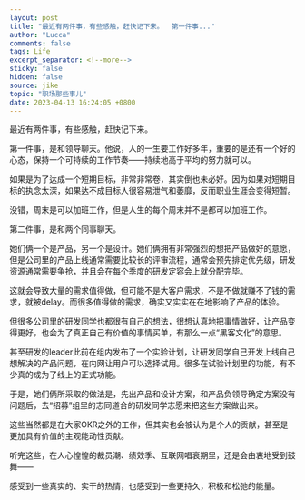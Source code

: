 ```yaml
---
layout: post
title: "最近有两件事，有些感触，赶快记下来。  第一件事..."
author: "Lucca"
comments: false
tags: Life
excerpt_separator: <!--more-->
sticky: false
hidden: false
source: jike
topic: "职场那些事儿"
date: 2023-04-13 16:24:05 +0800
---
```


最近有两件事，有些感触，赶快记下来。

<!--more-->



第一件事，是和领导聊天。他说，人的一生要工作好多年，重要的是还有一个好的心态，保持一个可持续的工作节奏——持续地高于平均的努力就可以。

如果是为了达成一个短期目标，非常非常卷，其实倒也未必好。因为如果对短期目标的执念太深，如果达不成目标人很容易泄气和萎靡，反而职业生涯会变得短暂。

没错，周末是可以加班工作，但是人生的每个周末并不是都可以加班工作。

第二件事，是和两个同事聊天。

她们俩一个是产品，另一个是设计。她们俩拥有非常强烈的想把产品做好的意愿，但是公司里的产品上线通常需要比较长的评审流程，通常会预先排定优先级，研发资源通常需要争抢，并且会在每个季度的研发定容会上就分配完毕。

这就会导致大量的需求值得做，但可能不是大客户需求，不是不做就赚不了钱的需求，就被delay。而很多值得做的需求，确实又实实在在地影响了产品的体验。

但很多公司里的研发同学也都很有自己的想法，很想认真地把事情做好，让产品变得更好，也会为了真正自己有价值的事情买单，有那么一点“黑客文化”的意思。

甚至研发的leader此前在组内发布了一个实验计划，让研发同学自己开发上线自己想解决的产品问题，在内网让用户可以选择试用。很多在试验计划里的功能，有不少真的成为了线上的正式功能。

于是，她们俩所采取的做法是，先出产品和设计方案，和产品负领导确定方案没有问题后，去“招募”组里的志同道合的研发同学志愿来把这些方案做出来。

这些当然都是在大家OKR之外的工作，但其实也会被认为是个人的贡献，甚至是更加具有价值的主观能动性贡献。

听完这些，在人心惶惶的裁员潮、绩效季、互联网唱衰期里，还是会由衷地受到鼓舞——

感受到一些真实的、实干的热情，也感受到一些更持久，积极和松弛的能量。
